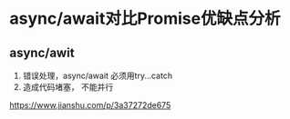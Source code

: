 # async/await对比Promise优缺点分析


## async/awit
1. 错误处理，async/await 必须用try...catch 
2. 造成代码堵塞， 不能并行

https://www.jianshu.com/p/3a37272de675